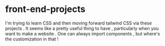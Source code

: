 # front-end-projects
I'm trying to learn CSS and then moving forward tailwind CSS via these projects . It seems like a pretty useful thing to have , particularly when you want to make a website . One can always import components , but where's the customization in that ! 
